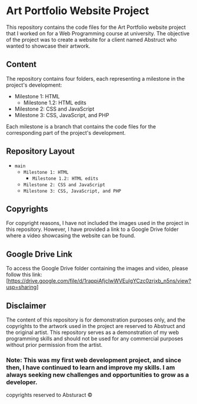 
# Art Portfolio Website Project

This repository contains the code files for the Art Portfolio website project that I worked on for a Web Programming course at university. The objective of the project was to create a website for a client named Abstruct who wanted to showcase their artwork.

## Content

The repository contains four folders, each representing a milestone in the project's development:

- Milestone 1: HTML
   - Milestone 1.2: HTML edits
- Milestone 2: CSS and JavaScript
- Milestone 3: CSS, JavaScript, and PHP

Each milestone is a branch that contains the code files for the corresponding part of the project's development.

## Repository Layout

- `main`
  - `Milestone 1: HTML`
      - `Milestone 1.2: HTML edits`
  - `Milestone 2: CSS and JavaScript`
  - `Milestone 3: CSS, JavaScript, and PHP`

## Copyrights

For copyright reasons, I have not included the images used in the project in this repository. However, I have provided a link to a Google Drive folder where a video showcasing the website can be found.

## Google Drive Link

To access the Google Drive folder containing the images and video, please follow this link: [https://drive.google.com/file/d/1rappiAfjcIwWVEulgYCzc0zrjxb_n5ns/view?usp=sharing]

## Disclaimer

The content of this repository is for demonstration purposes only, and the copyrights to the artwork used in the project are reserved to Abstruct and the original artist. This repository serves as a demonstration of my web programming skills and should not be used for any commercial purposes without prior permission from the artist.

### Note: This was my first web development project, and since then, I have continued to learn and improve my skills. I am always seeking new challenges and opportunities to grow as a developer.


copyrights reserved to Absturact ©
